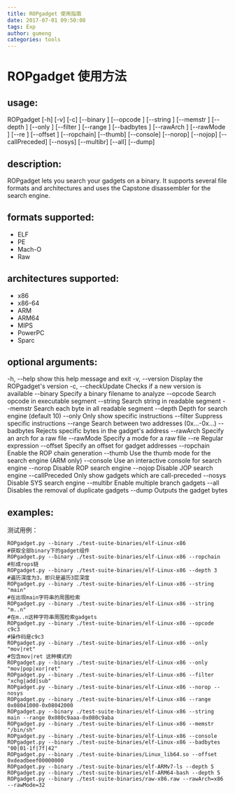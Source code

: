 ```yaml
---
title: ROPgadget 使用指南
date: 2017-07-01 09:50:08
tags: Exp
author: gumeng
categories: tools
---
```




# ROPgadget 使用方法


## usage: 
ROPgadget [-h] [-v] [-c] [--binary <binary>] [--opcode <opcodes>]
                 [--string <string>] [--memstr <string>] [--depth <nbyte>]
                 [--only <key>] [--filter <key>] [--range <start-end>]
                 [--badbytes <byte>] [--rawArch <arch>] [--rawMode <mode>]
                 [--re <re>] [--offset <hexaddr>] [--ropchain] [--thumb]
                 [--console] [--norop] [--nojop] [--callPreceded] [--nosys]
                 [--multibr] [--all] [--dump]

## description:
  ROPgadget lets you search your gadgets on a binary. It supports several 
  file formats and architectures and uses the Capstone disassembler for
  the search engine.

## formats supported: 
  - ELF
  - PE
  - Mach-O
  - Raw

## architectures supported:
  - x86
  - x86-64
  - ARM
  - ARM64
  - MIPS
  - PowerPC
  - Sparc

## optional arguments:
  -h, --help           show this help message and exit
  -v, --version        Display the ROPgadget's version
  -c, --checkUpdate    Checks if a new version is available
  --binary <binary>    Specify a binary filename to analyze
  --opcode <opcodes>   Search opcode in executable segment
  --string <string>    Search string in readable segment
  --memstr <string>    Search each byte in all readable segment
  --depth <nbyte>      Depth for search engine (default 10)
  --only <key>         Only show specific instructions
  --filter <key>       Suppress specific instructions
  --range <start-end>  Search between two addresses (0x...-0x...)
  --badbytes <byte>    Rejects specific bytes in the gadget's address
  --rawArch <arch>     Specify an arch for a raw file
  --rawMode <mode>     Specify a mode for a raw file
  --re <re>            Regular expression
  --offset <hexaddr>   Specify an offset for gadget addresses
  --ropchain           Enable the ROP chain generation
  --thumb              Use the thumb mode for the search engine (ARM only)
  --console            Use an interactive console for search engine
  --norop              Disable ROP search engine
  --nojop              Disable JOP search engine
  --callPreceded       Only show gadgets which are call-preceded
  --nosys              Disable SYS search engine
  --multibr            Enable multiple branch gadgets
  --all                Disables the removal of duplicate gadgets
  --dump               Outputs the gadget bytes

## examples:

测试用例：


    ROPgadget.py --binary ./test-suite-binaries/elf-Linux-x86 
    #获取全部binary下的gadget组件
    ROPgadget.py --binary ./test-suite-binaries/elf-Linux-x86 --ropchain
    #形成rops链
    ROPgadget.py --binary ./test-suite-binaries/elf-Linux-x86 --depth 3
    #遍历深度为3，即只是遍历3层深度
    ROPgadget.py --binary ./test-suite-binaries/elf-Linux-x86 --string "main"
    #在出现main字符串的周围检索
    ROPgadget.py --binary ./test-suite-binaries/elf-Linux-x86 --string "m..n"
    #在m..n这种字符串周围检索gadgets
    ROPgadget.py --binary ./test-suite-binaries/elf-Linux-x86 --opcode c9c3
    #操作码是c9c3 
    ROPgadget.py --binary ./test-suite-binaries/elf-Linux-x86 --only "mov|ret"
    #包含mov|ret 这种模式的
    ROPgadget.py --binary ./test-suite-binaries/elf-Linux-x86 --only "mov|pop|xor|ret"
    ROPgadget.py --binary ./test-suite-binaries/elf-Linux-x86 --filter "xchg|add|sub"
    ROPgadget.py --binary ./test-suite-binaries/elf-Linux-x86 --norop --nosys
    ROPgadget.py --binary ./test-suite-binaries/elf-Linux-x86 --range 0x08041000-0x08042000
    ROPgadget.py --binary ./test-suite-binaries/elf-Linux-x86 --string main --range 0x080c9aaa-0x080c9aba
    ROPgadget.py --binary ./test-suite-binaries/elf-Linux-x86 --memstr "/bin/sh"
    ROPgadget.py --binary ./test-suite-binaries/elf-Linux-x86 --console
    ROPgadget.py --binary ./test-suite-binaries/elf-Linux-x86 --badbytes "00|01-1f|7f|42"
    ROPgadget.py --binary ./test-suite-binaries/Linux_lib64.so --offset 0xdeadbeef00000000
    ROPgadget.py --binary ./test-suite-binaries/elf-ARMv7-ls --depth 5
    ROPgadget.py --binary ./test-suite-binaries/elf-ARM64-bash --depth 5
    ROPgadget.py --binary ./test-suite-binaries/raw-x86.raw --rawArch=x86 --rawMode=32

